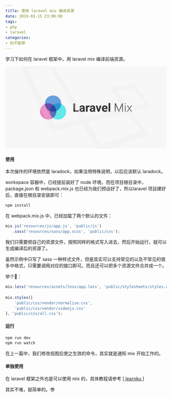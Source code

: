 ```yaml
---
title: 使用 laravel mix 编译资源
date: 2019-03-15 23:00:00
tags:
- php
- laravel
categories:
- 码不能停
---
```


学习下如何在 laravel 框架中，用 laravel mix 编译前端资源。

![](/images/laravel-mix.png)
<!-- more -->

#### 使用
本次操作的环境依然是 laradock，如果没用特殊说明，以后应该默认 laradock。

workspace 容器中，已经提前装好了 node 环境，而在项目根目录中，package.json 和 webpack.mix.js 也已经为我们预设好了，所以laravel 项目建好后，直接在根目录安装即可：
```bash
npm install
```

在 webpack.mix.js 中，已经加载了两个默认的文件：
```javascript
mix.js('resources/js/app.js', 'public/js')
   .sass('resources/sass/app.scss', 'public/css');
```

我们只需要把自己的资源文件，按照同样的格式写入进去，然后开始运行，就可以生成编译后的资源了。

虽然示例中只写了 sass 一种样式文件，但是其实可以支持常见的以及不常见的很多中格式，只需要调用对应的接口即可。而且还可以把多个资源文件合并成一个。

举个🌰：
```javascript
mix.less('resources/assets/less/app.less', 'public/stylesheets/styles.css');

mix.styles([
    'public/css/vendor/normalize.css',
    'public/css/vendor/videojs.css'
], 'public/css/all.css');
```

#### 运行
```bash
npm run dev
npm run watch
```
在上一篇中，我们修改视图后使之生效的命令，其实就是通知 mix 开始工作的。

#### 单独使用
在 laravel 框架之外也是可以使用 mix 的，具体教程请参考 [[ learnku ]](https://learnku.com/docs4.0)

其实不难，挺简单的。😎